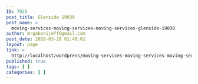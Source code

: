 ```yaml
---
ID: 7925
post_title: Glenside 19038
post_name: >
  moving-services-moving-services-moving-services-glenside-19038
author: mrgabonijeff@gmail.com
post_date: 2018-03-28 01:48:01
layout: page
link: >
  http://localhost/wordpress/moving-services-moving-services-moving-services-glenside-19038/
published: true
tags: [ ]
categories: [ ]
---
```

